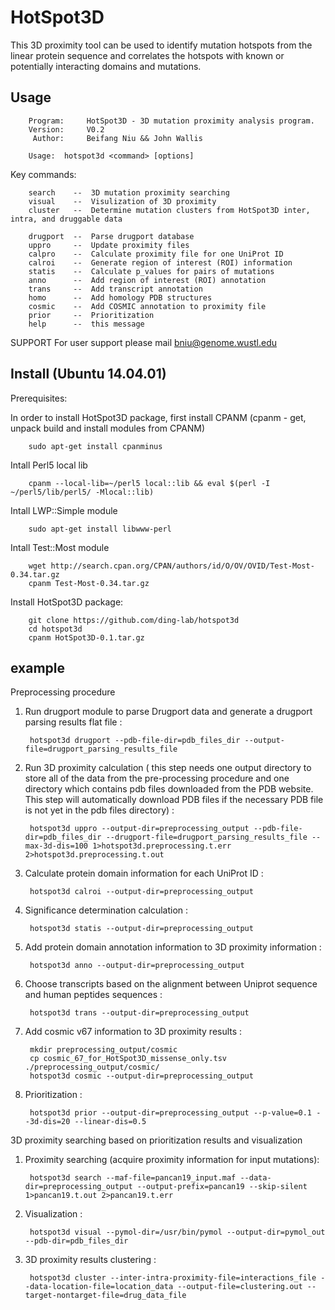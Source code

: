 HotSpot3D
===========

This 3D proximity tool can be used to identify mutation hotspots from the linear protein sequence and correlates the hotspots with known or potentially interacting domains and mutations. 

Usage
-----

        Program:     HotSpot3D - 3D mutation proximity analysis program.
        Version:     V0.2
         Author:     Beifang Niu && John Wallis

        Usage:  hotspot3d <command> [options]

Key commands:

        search    --  3D mutation proximity searching
        visual    --  Visulization of 3D proximity
        cluster   --  Determine mutation clusters from HotSpot3D inter, intra, and druggable data 

        drugport  --  Parse drugport database 
        uppro     --  Update proximity files
        calpro    --  Calculate proximity file for one UniProt ID
        calroi    --  Generate region of interest (ROI) information
        statis    --  Calculate p_values for pairs of mutations
        anno      --  Add region of interest (ROI) annotation
        trans     --  Add transcript annotation 
        homo      --  Add homology PDB structures 
        cosmic    --  Add COSMIC annotation to proximity file
        prior     --  Prioritization
        help      --  this message

SUPPORT
For user support please mail bniu@genome.wustl.edu


Install (Ubuntu 14.04.01)
-------

Prerequisites:

In order to install HotSpot3D package, first install CPANM
(cpanm - get, unpack build and install modules from CPANM)

        sudo apt-get install cpanminus

Intall Perl5 local lib

        cpanm --local-lib=~/perl5 local::lib && eval $(perl -I ~/perl5/lib/perl5/ -Mlocal::lib)

Intall LWP::Simple module

        sudo apt-get install libwww-perl

Intall Test::Most module
        
        wget http://search.cpan.org/CPAN/authors/id/O/OV/OVID/Test-Most-0.34.tar.gz
        cpanm Test-Most-0.34.tar.gz

Install HotSpot3D package: 
        
        git clone https://github.com/ding-lab/hotspot3d
        cd hotspot3d
        cpanm HotSpot3D-0.1.tar.gz


example
-------

Preprocessing procedure

1. Run drugport module to parse Drugport data and generate a drugport parsing results flat file :

        hotspot3d drugport --pdb-file-dir=pdb_files_dir --output-file=drugport_parsing_results_file

2. Run 3D proximity calculation ( this step needs one output directory to store all of the data from the pre-processing procedure
and one directory which contains pdb files downloaded from the PDB website. This step will automatically download PDB files if
the necessary PDB file is not yet in the pdb files directory) :

        hotspot3d uppro --output-dir=preprocessing_output --pdb-file-dir=pdb_files_dir --drugport-file=drugport_parsing_results_file --max-3d-dis=100 1>hotspot3d.preprocessing.t.err 2>hotspot3d.preprocessing.t.out

3. Calculate protein domain information for each UniProt ID : 

        hotspot3d calroi --output-dir=preprocessing_output

4. Significance determination calculation :  

        hotspot3d statis --output-dir=preprocessing_output

5. Add protein domain annotation information to 3D proximity information :

        hotspot3d anno --output-dir=preprocessing_output

6. Choose transcripts based on the alignment between Uniprot sequence and human peptides sequences :

        hotspot3d trans --output-dir=preprocessing_output

7. Add cosmic v67 information to 3D proximity results :

        mkdir preprocessing_output/cosmic
        cp cosmic_67_for_HotSpot3D_missense_only.tsv ./preprocessing_output/cosmic/
        hotspot3d cosmic --output-dir=preprocessing_output

8. Prioritization :

        hotspot3d prior --output-dir=preprocessing_output --p-value=0.1 --3d-dis=20 --linear-dis=0.5


3D proximity searching based on prioritization results and visualization

1. Proximity searching (acquire proximity information for input mutations):

        hotspot3d search --maf-file=pancan19_input.maf --data-dir=preprocessing_output --output-prefix=pancan19 --skip-silent 1>pancan19.t.out 2>pancan19.t.err

2. Visualization :

        hotspot3d visual --pymol-dir=/usr/bin/pymol --output-dir=pymol_out --pdb-dir=pdb_files_dir

3. 3D proximity results clustering : 

        hotspot3d cluster --inter-intra-proximity-file=interactions_file --data-location-file=location_data --output-file=clustering.out --target-nontarget-file=drug_data_file

